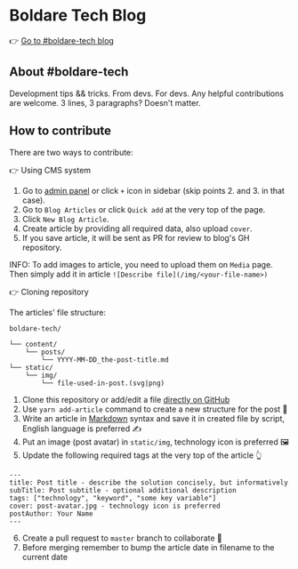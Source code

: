 # Boldare Tech Blog

👉 [Go to #boldare-tech blog](https://tech.boldare.com/)

## About #boldare-tech
Development tips && tricks.
From devs. For devs.
Any helpful contributions are welcome.
3 lines, 3 paragraphs? Doesn't matter.

## How to contribute
There are two ways to contribute:

👉 Using CMS system

1. Go to [admin panel](https://tech.boldare.com/admin/)
or click `+` icon in sidebar (skip points 2. and 3. in that case).
2. Go to `Blog Articles` or click `Quick add` at the very top of the page.
3. Click `New Blog Article`.
4. Create article by providing all required data, also upload `cover`.
5. If you save article, it will be sent as PR for review to blog's GH repository.

INFO: To add images to article, you need to upload them on `Media` page.
Then simply add it in article `![Describe file](/img/<your-file-name>)`


👉 Cloning repository

The articles' file structure:

```
boldare-tech/

└── content/
    └── posts/
        └── YYYY-MM-DD_the-post-title.md
└── static/
    └── img/
        └── file-used-in-post.(svg|png)
```

1. Clone this repository or add/edit a file
[directly on GitHub](https://github.com/xsolve-pl/boldare-tech/new/master/content/posts)
2. Use `yarn add-article` command to create a new structure for the post 📂
3. Write an article in [Markdown](https://github.com/adam-p/markdown-here/wiki/Markdown-Cheatsheet)
syntax and save it in created file by script, English language is preferred ✍️
4. Put an image (post avatar) in `static/img`, technology icon is preferred 🖼
5. Update the following required tags at the very top of the article 👆

```
---
title: Post title - describe the solution concisely, but informatively
subTitle: Post subtitle - optional additional description
tags: ["technology", "keyword", "some key variable"]
cover: post-avatar.jpg - technology icon is preferred
postAuthor: Your Name
---
```

6. Create a pull request to `master` branch to collaborate 🙌
7. Before merging remember to bump the article date in filename
to the current date 
